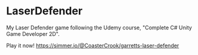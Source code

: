 # LaserDefender
My Laser Defender game following the Udemy course, "Complete C# Unity Game Developer 2D".

Play it now! https://simmer.io/@CoasterCrook/garretts-laser-defender 
